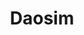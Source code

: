 ---
title: Daosim
layout: post
description: summary
permalink: /religion/daoism
menu: nav/world/ideologiesnreligion.html
image: 
tags: [Religion]
---